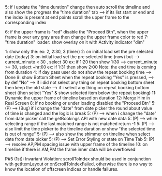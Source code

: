 <!-- Pending points -->
5: if i update the "time duration" change then auto scroll the timeline and also show the progress the "time duration" tab
 --> if its list start or end and the index is present at end points scroll the upper frame to the corresponding index

6: if the upper frame is "red" disable the "Proceed Btn", when the upper frame is over any gray area then change the upper frame color to red
7: "time duration" loader: show overlay on it with Activity indicator "dim"

<!-- Done Points -->
1: show only the: ex: 2, 2:30, 3 (timer)
2: on initial load set the pre selected date (today)
3: on initial load set the pre selected time (now) but
   --> current_minute < 30 , select 30
   ex: if 1:20 then show 1:30
   --> current_minute >= 30, select +hr:00
   ex: if 1:31 then show 2:00
Note: the end time is coming from duration 
4: if day pass user do not show the repeat booking time ==> Done
9: show Bottom Sheet when the repeat booking "Yes" is pressed,
   --> by def "No"
   --> if i did not select any thing on repeat booking bottom sheet then keep the old state
   --> if i select any thing on repeat booking bottom sheet (then select "Yes" & show selected item below the repeat booking)
11: Dynamic the upper frame of timeline based on duration
12: Merge Him in Real Screen
8: if no booking or under loading disabled the "Proceed Btn"
5: (P)  --> (Bug) if i change the "date" from date picker the round about value of time is changed and the logic is break
5: (P)  --> when i change the "date" from date picker call the getBookings API with new date data
5: (P)  --> while selecting range if the last matched range is not matched return -1
5: (P)  --> also limit the time picker to the timeline duration or show "the selected time is out of range"
5: (P)  --> also show the shimmer on timeline when select date from date picker
5: (P)  --> Set Error Styling or state on Time Tab
5: (P)  --> resolve AP,PM spacing issue with upper frame of the timeline
10: on timeline if there is AM,PM the frame inner data will be overflowed




<!-- Blocked -->
P#5 (1st): Invariant Violation: scrollToIndex should be used in conjunction with getItemLayout or onScrollToIndexFailed, otherwise there is no way to know the location of offscreen indices or handle failures.